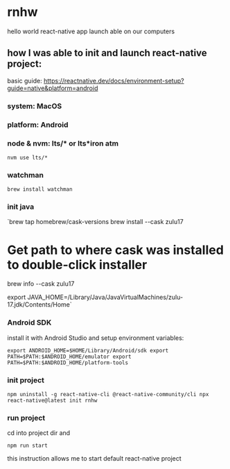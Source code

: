 # rnhw
hello world react-native app launch able on our computers

## how I was able to init and launch react-native project:

basic guide:
https://reactnative.dev/docs/environment-setup?guide=native&platform=android

### system: MacOS
### platform: Android

### node & nvm: lts/* or lts*iron atm

`nvm use lts/*`


### watchman
`brew install watchman`

### init java
`brew tap homebrew/cask-versions
brew install --cask zulu17

# Get path to where cask was installed to double-click installer
brew info --cask zulu17

export JAVA_HOME=/Library/Java/JavaVirtualMachines/zulu-17.jdk/Contents/Home`

### Android SDK

install it with Android Studio and setup environment variables:

`export ANDROID_HOME=$HOME/Library/Android/sdk
export PATH=$PATH:$ANDROID_HOME/emulator
export PATH=$PATH:$ANDROID_HOME/platform-tools`

### init project

`
npm uninstall -g react-native-cli @react-native-community/cli
npx react-native@latest init rnhw
`

### run project

cd into project dir and

`npm run start`

this instruction allows me to start default react-native project